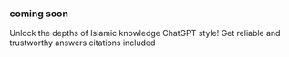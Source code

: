 ### coming soon

Unlock the depths of Islamic knowledge ChatGPT style! Get reliable and trustworthy answers citations included
